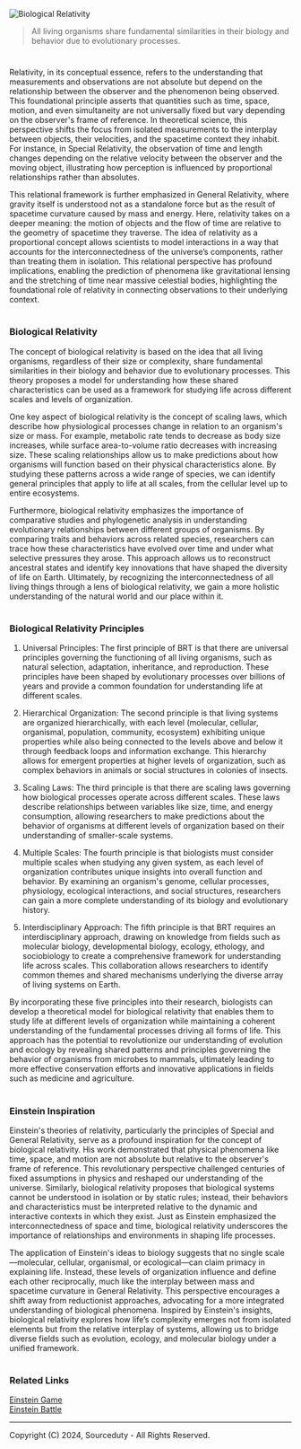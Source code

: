 ![Biological Relativity](https://github.com/user-attachments/assets/b0bf9207-1cb5-4e5e-8e33-b93ba2e1420e)

> All living organisms share fundamental similarities in their biology and behavior due to evolutionary processes.
#

Relativity, in its conceptual essence, refers to the understanding that measurements and observations are not absolute but depend on the relationship between the observer and the phenomenon being observed. This foundational principle asserts that quantities such as time, space, motion, and even simultaneity are not universally fixed but vary depending on the observer's frame of reference. In theoretical science, this perspective shifts the focus from isolated measurements to the interplay between objects, their velocities, and the spacetime context they inhabit. For instance, in Special Relativity, the observation of time and length changes depending on the relative velocity between the observer and the moving object, illustrating how perception is influenced by proportional relationships rather than absolutes.

This relational framework is further emphasized in General Relativity, where gravity itself is understood not as a standalone force but as the result of spacetime curvature caused by mass and energy. Here, relativity takes on a deeper meaning: the motion of objects and the flow of time are relative to the geometry of spacetime they traverse. The idea of relativity as a proportional concept allows scientists to model interactions in a way that accounts for the interconnectedness of the universe’s components, rather than treating them in isolation. This relational perspective has profound implications, enabling the prediction of phenomena like gravitational lensing and the stretching of time near massive celestial bodies, highlighting the foundational role of relativity in connecting observations to their underlying context.

#
### Biological Relativity

The concept of biological relativity is based on the idea that all living organisms, regardless of their size or complexity, share fundamental similarities in their biology and behavior due to evolutionary processes. This theory proposes a model for understanding how these shared characteristics can be used as a framework for studying life across different scales and levels of organization.

One key aspect of biological relativity is the concept of scaling laws, which describe how physiological processes change in relation to an organism's size or mass. For example, metabolic rate tends to decrease as body size increases, while surface area-to-volume ratio decreases with increasing size. These scaling relationships allow us to make predictions about how organisms will function based on their physical characteristics alone. By studying these patterns across a wide range of species, we can identify general principles that apply to life at all scales, from the cellular level up to entire ecosystems.

Furthermore, biological relativity emphasizes the importance of comparative studies and phylogenetic analysis in understanding evolutionary relationships between different groups of organisms. By comparing traits and behaviors across related species, researchers can trace how these characteristics have evolved over time and under what selective pressures they arose. This approach allows us to reconstruct ancestral states and identify key innovations that have shaped the diversity of life on Earth. Ultimately, by recognizing the interconnectedness of all living things through a lens of biological relativity, we gain a more holistic understanding of the natural world and our place within it.

#
### Biological Relativity Principles

1. Universal Principles: The first principle of BRT is that there are universal principles governing the functioning of all living organisms, such as natural selection, adaptation, inheritance, and reproduction. These principles have been shaped by evolutionary processes over billions of years and provide a common foundation for understanding life at different scales.

2. Hierarchical Organization: The second principle is that living systems are organized hierarchically, with each level (molecular, cellular, organismal, population, community, ecosystem) exhibiting unique properties while also being connected to the levels above and below it through feedback loops and information exchange. This hierarchy allows for emergent properties at higher levels of organization, such as complex behaviors in animals or social structures in colonies of insects.

3. Scaling Laws: The third principle is that there are scaling laws governing how biological processes operate across different scales. These laws describe relationships between variables like size, time, and energy consumption, allowing researchers to make predictions about the behavior of organisms at different levels of organization based on their understanding of smaller-scale systems.

4. Multiple Scales: The fourth principle is that biologists must consider multiple scales when studying any given system, as each level of organization contributes unique insights into overall function and behavior. By examining an organism's genome, cellular processes, physiology, ecological interactions, and social structures, researchers can gain a more complete understanding of its biology and evolutionary history.

5. Interdisciplinary Approach: The fifth principle is that BRT requires an interdisciplinary approach, drawing on knowledge from fields such as molecular biology, developmental biology, ecology, ethology, and sociobiology to create a comprehensive framework for understanding life across scales. This collaboration allows researchers to identify common themes and shared mechanisms underlying the diverse array of living systems on Earth.

By incorporating these five principles into their research, biologists can develop a theoretical model for biological relativity that enables them to study life at different levels of organization while maintaining a coherent understanding of the fundamental processes driving all forms of life. This approach has the potential to revolutionize our understanding of evolution and ecology by revealing shared patterns and principles governing the behavior of organisms from microbes to mammals, ultimately leading to more effective conservation efforts and innovative applications in fields such as medicine and agriculture.

#
### Einstein Inspiration

Einstein's theories of relativity, particularly the principles of Special and General Relativity, serve as a profound inspiration for the concept of biological relativity. His work demonstrated that physical phenomena like time, space, and motion are not absolute but relative to the observer's frame of reference. This revolutionary perspective challenged centuries of fixed assumptions in physics and reshaped our understanding of the universe. Similarly, biological relativity proposes that biological systems cannot be understood in isolation or by static rules; instead, their behaviors and characteristics must be interpreted relative to the dynamic and interactive contexts in which they exist. Just as Einstein emphasized the interconnectedness of space and time, biological relativity underscores the importance of relationships and environments in shaping life processes.

The application of Einstein's ideas to biology suggests that no single scale—molecular, cellular, organismal, or ecological—can claim primacy in explaining life. Instead, these levels of organization influence and define each other reciprocally, much like the interplay between mass and spacetime curvature in General Relativity. This perspective encourages a shift away from reductionist approaches, advocating for a more integrated understanding of biological phenomena. Inspired by Einstein's insights, biological relativity explores how life’s complexity emerges not from isolated elements but from the relative interplay of systems, allowing us to bridge diverse fields such as evolution, ecology, and molecular biology under a unified framework.

#
### Related Links

[Einstein Game](https://github.com/sourceduty/Einstein_Game)
<br>
[Einstein Battle](https://github.com/sourceduty/Einstein_Battle)

***
Copyright (C) 2024, Sourceduty - All Rights Reserved.
